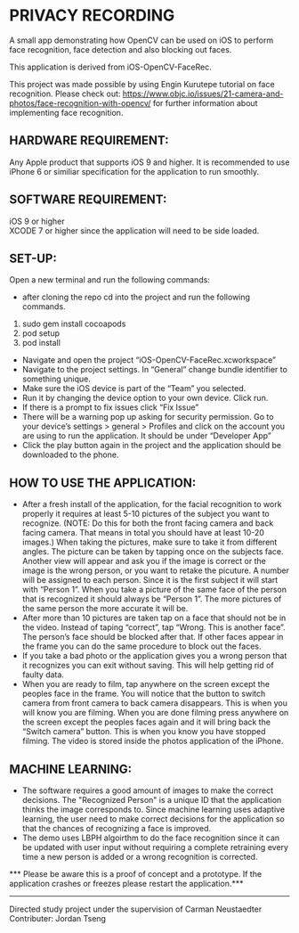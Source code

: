 # PRIVACY RECORDING

A small app demonstrating how OpenCV can be used on iOS to perform face recognition, face detection and also blocking out faces.

This application is derived from iOS-OpenCV-FaceRec.

This project was made possible by using Engin Kurutepe tutorial on face recognition. Please check out: https://www.objc.io/issues/21-camera-and-photos/face-recognition-with-opencv/ for further information about implementing face recognition. 

## HARDWARE REQUIREMENT:
Any Apple product that supports iOS 9 and higher. It is recommended to use iPhone 6 or similiar specification for the application to run smoothly.

## SOFTWARE REQUIREMENT:
iOS 9 or higher <br />
XCODE 7 or higher since the application will need to be side loaded.  

## SET-UP:
Open a new terminal and run the following commands:
* after cloning the repo cd into the project and run the following commands. <br />
1) sudo gem install cocoapods <br />
2) pod setup <br />
3) pod install <br />
* Navigate and open the project “iOS-OpenCV-FaceRec.xcworkspace”
* Navigate to the project settings. In “General” change bundle identifier to something unique.
* Make sure the iOS device is part of the “Team” you selected.
* Run it by changing the device option to your own device. Click run.
* If there is a prompt to fix issues click “Fix Issue”
* There will be a warning pop up asking for security permission. Go to your device’s settings  > general > Profiles and click on the account you are using to run the application. It should be under “Developer App”
* Click the play button again in the project and the application should be downloaded to the phone.

## HOW TO USE THE APPLICATION:
* After a fresh install of the application, for the facial recognition to work properly it requires at least 5-10 pictures of the subject you want to recognize. (NOTE: Do this for both the front facing camera and back facing camera. That means in total you should have at least 10-20 images.) When taking the pictures, make sure to take it from different angles. The picture can be taken by tapping once on the subjects face. Another view will appear and ask you if the image is correct or the image is the wrong person, or you want to retake the picuture. A number will be assigned to each person. Since it is the first subject it will start with “Person 1”. When you take a picture of the same face of the person that is recognized it should always be “Person 1”.  The more pictures of the same person the more accurate it will be. 
* After more than 10 pictures are taken tap on a face that should not be in the video. Instead of taping “correct”, tap “Wrong. This is another face”. The person’s face should be blocked after that. If other faces appear in the frame you can do the same procedure to block out the faces.
* If you take a bad photo or the application gives you a wrong person that it recognizes you can exit without saving. This will help getting rid of faulty data.
* When you are ready to film, tap anywhere on the screen except the peoples face in the frame. You will notice that the button to switch camera from front camera to back camera disappears. This is when you will know you are filming. When you are done filming press anywhere on the screen except the peoples faces again and it will bring back the “Switch camera” button. This is when you know you have stopped filming. The video is stored inside the photos application of the iPhone.

## MACHINE LEARNING:
* The software requires a good amount of images to make the correct decisions. The "Recognized Person" is a unique ID that the application thinks the image corresponds to. Since machine learning uses adaptive learning, the user need to make correct decisions for the application so that the chances of recognizing a face is improved. <br />
* The demo uses LBPH algoirthm to do the face recognition since it can be updated with user input without requiring a complete retraining every time a new person is added or a wrong recognition is corrected.

*** Please be aware this is a proof of concept and a prototype. If the application crashes or freezes please restart the application.***
___

Directed study project under the supervision of Carman Neustaedter <br />
Contributer: Jordan Tseng

